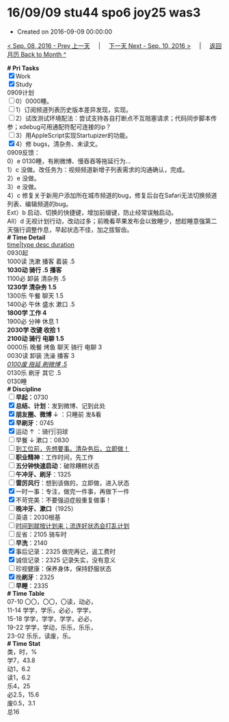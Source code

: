 # 16/09/09 stu44 spo6 joy25 was3

- Created on 2016-09-09 00:00:00

[< Sep. 08, 2016 - Prev 上一天](_archived/lifelogs/2016/09/d08.md) &nbsp; &nbsp; | &nbsp; &nbsp; [下一天 Next - Sep. 10, 2016 >](_archived/lifelogs/2016/09/d10.md) &nbsp; &nbsp; |  &nbsp; &nbsp; [返回月历 Back to Month ^](_archived/lifelogs/2016/09/index.md)
<br/><div><b># Pri Tasks</b></div><div><input checked="true" type="checkbox"/>Work</div><div><input checked="true" type="checkbox"/>Study</div><div>0909计划</div><div><input type="checkbox"/>0）0000睡。</div><div><input type="checkbox"/>1）订阅频道列表历史版本差异发现，实现。</div><div><input type="checkbox"/>2）试改测试环境配法：尝试支持各自打断点不互阻塞请求；代码同步脚本传参；xdebug可用通配符配可连接的ip？</div><div><input type="checkbox"/>3）用AppleScript实现Startupizer的功能。</div><div><input checked="true" type="checkbox"/>4）修 bugs，清杂务、未读文。</div><div>0909反馈：</div><div>0）e 0130睡，有刷微博、慢吞吞等拖延行为…</div><div>1）c 没做。改任务为：视频频道新增子列表需求的沟通确认，完成。</div><div>2）e 没做。</div><div>3）e 没做。</div><div>4）c 修复关于新用户添加所在城市频道的bug，修复后台在Safari无法切换频道列表、编辑频道的bug。</div><div>Ext）b 启动、切换的快捷键，增加前缀键，防止经常误触启动。</div><div>All）d 无视计划行动，改动过多；前晚看苹果发布会以致睡少，想趁睡意强第二天强行调整作息，早起状态不佳，加之拔智齿。</div><div><b># Time Detail</b></div><div><u>time|type desc duration</u></div><div>0930起</div><div>1000读 洗漱 播客 着装 .5</div><div><b>1030动 骑行 .5</b> <b>播客</b></div><div>1100必 卸装 清杂务 .5</div><div><b>1230学 清杂务 1.5</b></div><div>1300乐 午餐 聊天 1.5</div><div>1400必 午休 盛水 漱口 .5</div><div><b>1800学 工作 4</b></div><div>1900必 分神 休息 1</div><div><b>2030学 改键 收拾 1</b></div><div><b>2100动 骑行 电聊 1.5</b></div><div>0000乐 晚餐 烤鱼 聊天 骑行 电聊 3</div><div>0030读 卸装 洗澡 播客 3</div><div><u><i>0100废 拖延 刷微博 .5</i></u></div><div>0130乐 刷牙 其它 .5</div><div>0130睡</div><div><b># Discipline</b></div><div><b><input type="checkbox"/></b><b>早起：</b>0730</div><div><input checked="true" type="checkbox"/><b>总结、计划</b>：发到微博、记到此处</div><div><b><input checked="true" type="checkbox"/></b><b>朋友圈、微博</b> ↓ ：只睡前 发&amp;看</div><div><input checked="true" type="checkbox"/><b>早刷牙</b>：0745</div><div><input checked="true" type="checkbox"/>运动 ↑ ：骑行|羽球</div><div><input type="checkbox"/>早餐 ↓ 漱口：0830</div><div><input type="checkbox"/><u>到工位前，先想要事。清杂务后，立即做！</u></div><div><input type="checkbox"/><b>职业精神</b>：工作时间，先工作</div><div><input type="checkbox"/><b>五分钟快速启动</b>：破除糟糕状态</div><div><input type="checkbox"/><b>午冲牙、刷牙</b>：1325</div><div><input type="checkbox"/><b>雷厉风行</b>：想到该做的，立即做，进入状态</div><div><input checked="true" type="checkbox"/>一时一事：专注，做完一件事，再做下一件</div><div><input checked="true" type="checkbox"/>不苛完美：不要强迫症般重复做事！</div><div><b><input type="checkbox"/></b><b>晚冲牙、漱口</b>（1925）</div><div><input type="checkbox"/>英语：2030根基</div><div><u><input type="checkbox"/></u><u>时间到就按计划来；流连好状态会打乱计划</u></div><div><input type="checkbox"/>反省：2105 骑车时</div><div><input type="checkbox"/><b>早洗</b>：2140</div><div><input checked="true" type="checkbox"/>事后记录：2325 做完再记，返工费时</div><div><input checked="true" type="checkbox"/>诚信记录：2325 记录失实，没有意义</div><div><input type="checkbox"/>珍视健康：保养身体，保持舒服状态</div><div><input checked="true" type="checkbox"/>晚<b>刷牙</b>：2325</div><div><input type="checkbox"/><b>早睡</b>：2335</div><div><b># Time Table</b></div><div>07-10 〇〇，〇〇，〇读，动必，</div><div>11-14 学学，学乐，必必，学学，</div><div>15-18 学学，学学，学学，必必，</div><div>19-22 学学，学动，乐乐，乐乐，</div><div>23-02 乐乐，读废，乐。</div><div><b># Time Stat</b></div><div>类，时，%</div><div>学7，43.8</div><div>动1，6.2</div><div>读1，6.2</div><div>乐4，25</div><div>必2.5，15.6</div><div>废0.5，3.1</div><div>总16</div>
